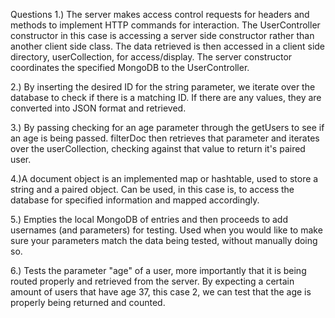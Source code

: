 Questions
1.) The server makes access control requests for headers and methods to implement HTTP commands for interaction. The UserController constructor in this case is accessing a server side constructor rather than another client side class. The data retrieved is then accessed in a client side directory, userCollection, for access/display. The server constructor coordinates the specified MongoDB to the UserController.

2.) By inserting the desired ID for the string parameter, we iterate over the database to check if there is a matching ID. If there are any values, they are converted into JSON format and retrieved.

3.) By passing checking for an age parameter through the getUsers to see if an age is being passed. filterDoc then retrieves that parameter and iterates over the userCollection, checking against that value to return it's paired user.

4.)A document object is an implemented map or hashtable, used to store a string and a paired object. Can be used, in this case is, to access the database for specified information and mapped accordingly.

5.) Empties the local MongoDB of entries and then proceeds to add usernames (and parameters) for testing. Used when you would like to make sure your parameters match the data being tested, without manually doing so.

6.) Tests the parameter "age" of a user, more importantly that it is being routed properly and retrieved from the server. By expecting a certain amount of users that have age 37, this case 2, we can test that the age is properly being returned and counted.  
